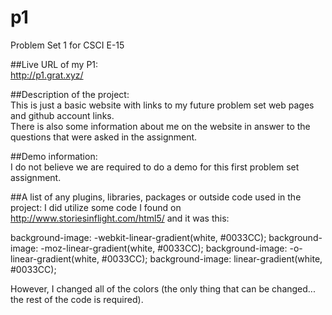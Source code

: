 p1
==

Problem Set 1 for CSCI E-15

##Live URL of my P1:  
http://p1.grat.xyz/

##Description of the project:  
This is just a basic website with links to my future problem set web pages and github account links.  
There is also some information about me on the website in answer to the questions that were asked in the assignment.

##Demo information:  
I do not believe we are required to do a demo for this first problem set assignment.

##A list of any plugins, libraries, packages or outside code used in the project:  I did utilize some code I found on http://www.storiesinflight.com/html5/ and it was this:

background-image: -webkit-linear-gradient(white, #0033CC);
background-image: -moz-linear-gradient(white, #0033CC);
background-image: -o-linear-gradient(white, #0033CC);
background-image: linear-gradient(white, #0033CC);

However, I changed all of the colors (the only thing that can be changed... the rest of the code is required).

